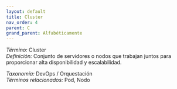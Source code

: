 ```yaml
---
layout: default
title: Cluster
nav_order: 4
parent: C
grand_parent: Alfabéticamente
---
```


*Término:* Cluster  
*Definición:* Conjunto de servidores o nodos que trabajan juntos para proporcionar alta disponibilidad y escalabilidad.

*Taxonomía:* DevOps / Orquestación  
*Términos relacionados:* Pod, Nodo
